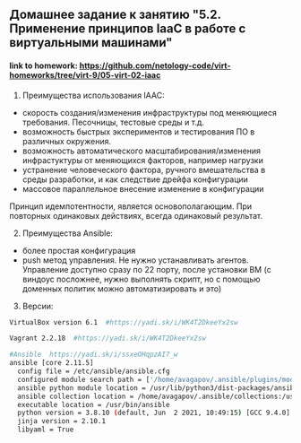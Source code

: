 
## Домашнее задание к занятию "5.2. Применение принципов IaaC в работе с виртуальными машинами"
#### link to homework: https://github.com/netology-code/virt-homeworks/tree/virt-9/05-virt-02-iaac

1. Преимущества использования IAAC:
* скорость создания/изменения инфраструктуры под меняющиеся требования. Песочницы, тестовые среды и т.д.
* возможность быстрых экспериментов и тестирования ПО в различных окружения.
* возможность автоматического масштабирования/изменения инфрастуктуры от меняющихся факторов, например нагрузки
* устранение человеческого фактора, ручного вмешательства в среды разработки, и как следствие дрейфа конфигурации 
* массовое параллельное внесение изменение в конфигурации 

Принцип идемпотентности, является основополагающим. При повторных одинаковых действиях, всегда одинаковый результат.

2. Преимущества Ansible:
* более простая конфигурация
* push метод управления. Не нужно устанавливать агентов. Управление доступно сразу по 22 порту, после установки ВМ (с виндоус посложнее, нужно выполнять скрипт, но с помощью доменных политик можно автоматизировать и это)

3. Версии:
```bash
VirtualBox version 6.1  #https://yadi.sk/i/WK4T2DkeeYx2sw
```
```bash
Vagrant 2.2.18  #https://yadi.sk/i/WK4T2DkeeYx2sw
```

```bash
#Ansible  https://yadi.sk/i/ssxeOHqpzAI7_w
ansible [core 2.11.5]
  config file = /etc/ansible/ansible.cfg
  configured module search path = ['/home/avagapov/.ansible/plugins/modules', '/usr/share/ansible/plugins/modules']
  ansible python module location = /usr/lib/python3/dist-packages/ansible
  ansible collection location = /home/avagapov/.ansible/collections:/usr/share/ansible/collections
  executable location = /usr/bin/ansible
  python version = 3.8.10 (default, Jun  2 2021, 10:49:15) [GCC 9.4.0]
  jinja version = 2.10.1
  libyaml = True
```

